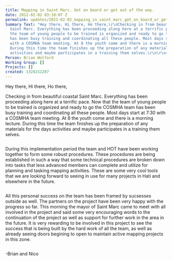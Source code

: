 ```yaml
---
title: Mapping in Saint Marc. Get on board or get out of the way.
date: 2012-02-02 03:10:07 Z
permalink: updates/2012-02-02_mapping_in_saint_marc_get_on_board_or_get_out_of_the_way
Summary Text: "Hey there, Hi there, Ho there,\r\nChecking in from beautiful coastal
  Saint Marc. Everything has been proceeding along here at a terrific pace. Now that
  the team of young people to be trained is organized and ready to go the COSMHA team
  has been busy training and coordinating all these people. Most days start at 7:30
  with a COSMHA team meeting. At 8 the youth come and there is a morning lecture.
  During this time the team finishes up the preparation of any materials for the days
  activities and maybe participates in a training them selves.\r\n\r\n<img src=\"http://hot.openstreetmap.org/sites/default/files/DSC00342.jpg\"/>\r\n\r\n"
Person: Brian Wolford
Working Group: []
Projects: []
created: 1328152207
---
```


<p>Hey there, Hi there, Ho there,</p><p>Checking in from beautiful coastal Saint Marc. Everything has been proceeding along here at a terrific pace. Now that the team of young people to be trained is organized and ready to go the COSMHA team has been busy training and coordinating all these people. Most days start at 7:30 with a COSMHA team meeting. At 8 the youth come and there is a morning lecture. During this time the team finishes up the preparation of any materials for the days activities and maybe participates in a training them selves.</p><p><img src="https://s3.amazonaws.com/hotwww/files/old/DSC00342.jpg" alt=""></p><p>During this implementation period the team and HOT have been working together to form some robust procedures. These procedures are being established in such a way that some technical procedures are broken down into tasks that less advanced members can complete and utilize for planning and tasking mapping activities. These are some very cool tools that we are looking forward to seeing in use for many projects in Hati and elsewhere in the future.</p><p><img src="https://s3.amazonaws.com/hotwww/files/old/DSC00437.jpg" alt=""></p><p>All this personal success on the team has been framed by sucsesses outside as well. The partners on the project have been very happy with the progress so far. This morning the mayor of Saint Marc came to meet with all involved in the project and said some very encouraging words to the continuation of the project as well as support for further work in the area in the future. It is very rewarding to be involved in this project to see the success that is being built by the hard work of all the team, as well as already seeing doors begining to open to maintain active mapping projects in this zone.</p><p><img src="https://s3.amazonaws.com/hotwww/files/old/DSC00249.jpg" alt=""></p><p>-Brian and Nico</p>
